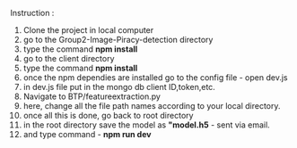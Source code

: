 Instruction : 

1) Clone the project in local computer 
2) go to the Group2-Image-Piracy-detection directory 
3) type the command **npm install**
4) go to the client directory 
5) type the command **npm install**
6) once the npm dependies are installed go to the config file - open dev.js
7) in dev.js file put in the mongo db client ID,token,etc.
8) Navigate to BTP/featureextraction.py
9) here, change all the file path names according to your local directory.
10) once all this is done, go back to root directory 
11) in the root directory save the model as **"model.h5** - sent via email.
12) and type command - **npm run dev**
